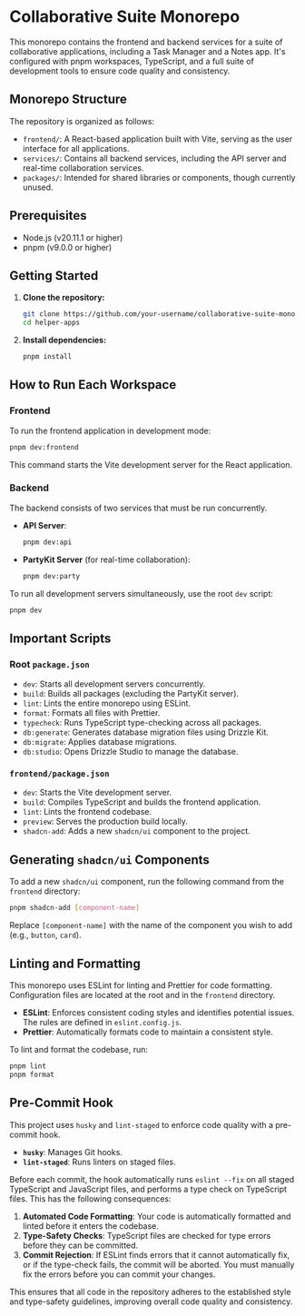 # Collaborative Suite Monorepo

This monorepo contains the frontend and backend services for a suite of collaborative applications, including a Task Manager and a Notes app. It's configured with pnpm workspaces, TypeScript, and a full suite of development tools to ensure code quality and consistency.

## Monorepo Structure

The repository is organized as follows:

-   `frontend/`: A React-based application built with Vite, serving as the user interface for all applications.
-   `services/`: Contains all backend services, including the API server and real-time collaboration services.
-   `packages/`: Intended for shared libraries or components, though currently unused.

## Prerequisites

-   Node.js (v20.11.1 or higher)
-   pnpm (v9.0.0 or higher)

## Getting Started

1.  **Clone the repository:**

    ```bash
    git clone https://github.com/your-username/collaborative-suite-monorepo.git
    cd helper-apps
    ```

2.  **Install dependencies:**

    ```bash
    pnpm install
    ```

## How to Run Each Workspace

### Frontend

To run the frontend application in development mode:

```bash
pnpm dev:frontend
```

This command starts the Vite development server for the React application.

### Backend

The backend consists of two services that must be run concurrently.

-   **API Server**:

    ```bash
    pnpm dev:api
    ```

-   **PartyKit Server** (for real-time collaboration):

    ```bash
    pnpm dev:party
    ```

To run all development servers simultaneously, use the root `dev` script:

```bash
pnpm dev
```

## Important Scripts

### Root `package.json`

-   `dev`: Starts all development servers concurrently.
-   `build`: Builds all packages (excluding the PartyKit server).
-   `lint`: Lints the entire monorepo using ESLint.
-   `format`: Formats all files with Prettier.
-   `typecheck`: Runs TypeScript type-checking across all packages.
-   `db:generate`: Generates database migration files using Drizzle Kit.
-   `db:migrate`: Applies database migrations.
-   `db:studio`: Opens Drizzle Studio to manage the database.

### `frontend/package.json`

-   `dev`: Starts the Vite development server.
-   `build`: Compiles TypeScript and builds the frontend application.
-   `lint`: Lints the frontend codebase.
-   `preview`: Serves the production build locally.
-   `shadcn-add`: Adds a new `shadcn/ui` component to the project.

## Generating `shadcn/ui` Components

To add a new `shadcn/ui` component, run the following command from the `frontend` directory:

```bash
pnpm shadcn-add [component-name]
```

Replace `[component-name]` with the name of the component you wish to add (e.g., `button`, `card`).

## Linting and Formatting

This monorepo uses ESLint for linting and Prettier for code formatting. Configuration files are located at the root and in the `frontend` directory.

-   **ESLint**: Enforces consistent coding styles and identifies potential issues. The rules are defined in `eslint.config.js`.
-   **Prettier**: Automatically formats code to maintain a consistent style.

To lint and format the codebase, run:

```bash
pnpm lint
pnpm format
```

## Pre-Commit Hook

This project uses `husky` and `lint-staged` to enforce code quality with a pre-commit hook.

-   **`husky`**: Manages Git hooks.
-   **`lint-staged`**: Runs linters on staged files.

Before each commit, the hook automatically runs `eslint --fix` on all staged TypeScript and JavaScript files, and performs a type check on TypeScript files. This has the following consequences:

1.  **Automated Code Formatting**: Your code is automatically formatted and linted before it enters the codebase.
2.  **Type-Safety Checks**: TypeScript files are checked for type errors before they can be committed.
3.  **Commit Rejection**: If ESLint finds errors that it cannot automatically fix, or if the type-check fails, the commit will be aborted. You must manually fix the errors before you can commit your changes.

This ensures that all code in the repository adheres to the established style and type-safety guidelines, improving overall code quality and consistency. 